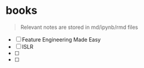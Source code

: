 # books

> Relevant notes are stored in md/ipynb/rmd files

- [ ] Feature Engineering Made Easy
- [ ] ISLR
- [ ] 
- [ ] 